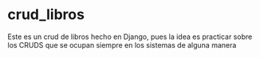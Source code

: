 # crud_libros 

Este es un crud de libros hecho en Django, pues la idea es practicar sobre los CRUDS que se ocupan siempre en los sistemas de alguna manera

